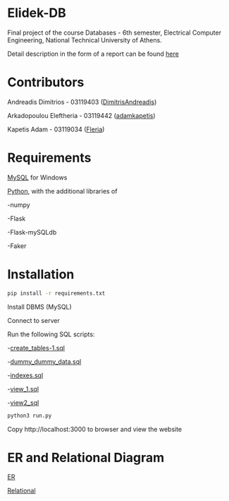 # Elidek-DB
Final project of the course Databases - 6th semester, Electrical Computer Engineering, National Technical University of Athens.

Detail description in the form of a report can be found [here](https://github.com/Fleria/Elidek-DB/tree/main/Documents)


# Contributors
Andreadis Dimitrios - 03119403 ([DimitrisAndreadis](https://github.com/DimitrisAndreadis)) 

Arkadopoulou Eleftheria - 03119442 ([adamkapetis](https://github.com/adamkapetis)) 

Kapetis Adam - 03119034 ([Fleria](https://github.com/Fleria))


# Requirements

[MySQL](https://www.mysql.com/) for Windows

[Python](https://www.python.org/downloads/), with the additional libraries of 

-numpy

-Flask

-Flask-mySQLdb

-Faker


# Installation
```bash
pip install -r requirements.txt
```

Install DBMS (MySQL)

Connect to server

Run the following SQL scripts:

-[create_tables-1.sql](https://github.com/Fleria/Elidek-DB/blob/main/SQL_scripts/create_tables-1.sql)

-[dummy_dummy_data.sql](https://github.com/Fleria/Elidek-DB/blob/main/SQL_scripts/dummy_dummy_data.sql)

-[indexes.sql](https://github.com/Fleria/Elidek-DB/blob/main/SQL_scripts/indexes.sql)

-[view_1.sql](https://github.com/Fleria/Elidek-DB/blob/main/SQL_scripts/view_1.sql)

-[view2_sql](https://github.com/Fleria/Elidek-DB/blob/main/SQL_scripts/view_2.sql)

```bash
python3 run.py
```

Copy http://localhost:3000 to browser and view the website


# ER and Relational Diagram
[ER](https://github.com/Fleria/Elidek-DB/files/8835586/ER.pdf)

[Relational](https://github.com/Fleria/Elidek-DB/blob/main/Documents/Relational.pdf)



